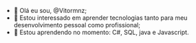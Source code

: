 - 👋 Olá eu sou, @Vitormnz;
- 👀 Estou interessado em aprender tecnologias tanto para meu desenvolvimento pessoal como profissional; 
 - 🌱 Estou aprendendo no momento: C#, SQL, java e Javascript. 

<!---
Vitormnz/Vitormnz is a ✨ special ✨ repository because its `README.md` (this file) appears on your GitHub profile.
You can click the Preview link to take a look at your changes.
--->
